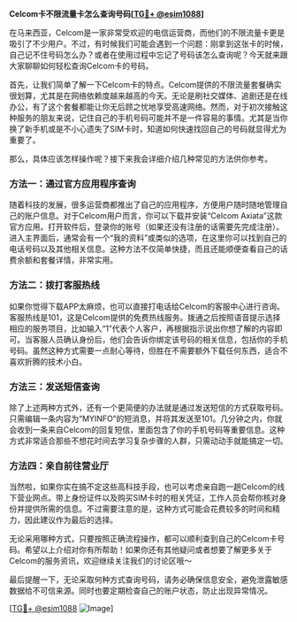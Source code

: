 **Celcom卡不限流量卡怎么查询号码[[TG💪+ @esim1088](https://t.me/s/esim1088)]**

在马来西亚，Celcom是一家非常受欢迎的电信运营商，而他们的不限流量卡更是吸引了不少用户。不过，有时候我们可能会遇到一个问题：刚拿到这张卡的时候，自己记不住号码怎么办？或者在使用过程中忘记了号码该怎么查询呢？今天就来跟大家聊聊如何轻松查询Celcom卡的号码。

首先，让我们简单了解一下Celcom卡的特点。Celcom提供的不限流量套餐确实很划算，尤其是在网络依赖度越来越高的今天。无论是刷社交媒体、追剧还是在线办公，有了这个套餐都能让你无后顾之忧地享受高速网络。然而，对于初次接触这种服务的朋友来说，记住自己的手机号码可能并不是一件容易的事情。尤其是当你换了新手机或是不小心遗失了SIM卡时，知道如何快速找回自己的号码就显得尤为重要了。

那么，具体应该怎样操作呢？接下来我会详细介绍几种常见的方法供你参考。

### 方法一：通过官方应用程序查询

随着科技的发展，很多运营商都推出了自己的应用程序，方便用户随时随地管理自己的账户信息。对于Celcom用户而言，你可以下载并安装“Celcom Axiata”这款官方应用。打开软件后，登录你的账号（如果还没有注册的话需要先完成注册）。进入主界面后，通常会有一个“我的资料”或类似的选项，在这里你可以找到自己的电话号码以及其他相关信息。这种方法不仅简单快捷，而且还能顺便查看自己的话费余额和套餐详情，非常实用。

### 方法二：拨打客服热线

如果你觉得下载APP太麻烦，也可以直接打电话给Celcom的客服中心进行咨询。客服热线是101，这是Celcom提供的免费热线服务。拨通之后按照语音提示选择相应的服务项目，比如输入“1”代表个人客户，再根据指示说出你想了解的内容即可。当客服人员确认身份后，他们会告诉你绑定该号码的相关信息，包括你的手机号码。虽然这种方式需要一点耐心等待，但胜在不需要额外下载任何东西，适合不喜欢折腾的技术小白。

### 方法三：发送短信查询

除了上述两种方式外，还有一个更简便的办法就是通过发送短信的方式获取号码。只需编辑一条内容为“MYINFO”的短消息，并将其发送至101。几分钟之内，你就会收到一条来自Celcom的回复短信，里面包含了你的手机号码等重要信息。这种方式非常适合那些不想花时间去学习复杂步骤的人群，只需动动手就能搞定一切。

### 方法四：亲自前往营业厅

当然啦，如果你实在搞不定这些高科技手段，也可以考虑亲自跑一趟Celcom的线下营业网点。带上身份证件以及购买SIM卡时的相关凭证，工作人员会帮你核对身份并提供所需的信息。不过需要注意的是，这种方式可能会花费较多的时间和精力，因此建议作为最后的选择。

无论采用哪种方式，只要按照正确流程操作，都可以顺利查到自己的Celcom卡号码。希望以上介绍对你有所帮助！如果你还有其他疑问或者想要了解更多关于Celcom的服务资讯，欢迎继续关注我们的讨论区哦～

最后提醒一下，无论采取何种方式查询号码，请务必确保信息安全，避免泄露敏感数据给不可信来源。同时也要定期检查自己的账户状态，防止出现异常情况。

[[TG💪+ @esim1088](https://t.me/s/esim1088) ![Image](https://i.postimg.cc/4NQfJmqS/Snipaste-2025-05-13-00-14-12.png)]